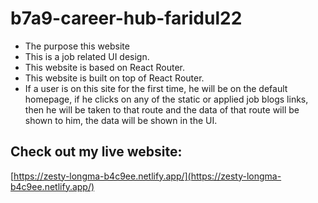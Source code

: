 # b7a9-career-hub-faridul22

* The purpose this website
* This is a job related UI design.
* This website is based on React Router.
* This website is built on top of React Router.
* If a user is on this site for the first time, he will be on the default homepage, if he clicks on any of the static or applied job blogs links, then he will be taken to that route and the data of that route will be shown to him, the data will be shown in the UI.

## Check out my live website:
[https://zesty-longma-b4c9ee.netlify.app/](https://zesty-longma-b4c9ee.netlify.app/)